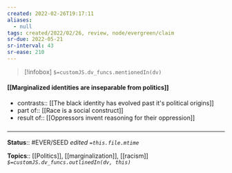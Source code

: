 ```yaml
---
created: 2022-02-26T19:17:11 
aliases:
  - null
tags: created/2022/02/26, review, node/evergreen/claim
sr-due: 2022-05-21
sr-interval: 43
sr-ease: 210
---
```

> [!infobox]
`$=customJS.dv_funcs.mentionedIn(dv)`

#### [[Marginalized identities are inseparable from politics]] 

- contrasts:: [[The black identity has evolved past it's political origins]]
- part of:: [[Race is a social construct]]
- result of:: [[Oppressors invent reasoning for their oppression]]

### <hr class="footnote"/>

**Status**:: #EVER/SEED 
*edited `=this.file.mtime`*

**Topics**:: [[Politics]], [[marginalization]], [[racism]]
*`$=customJS.dv_funcs.outlinedIn(dv, this)`*
